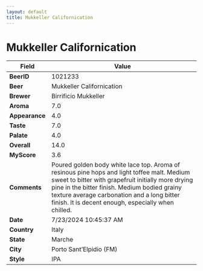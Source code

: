 ```yaml
---
layout: default
title: Mukkeller Californication
---
```


# Mukkeller Californication

| Field         | Value     |
|---------------|-----------|
| **BeerID** | 1021233 |
| **Beer** | Mukkeller Californication |
| **Brewer** | Birrificio Mukkeller |
| **Aroma** | 7.0 |
| **Appearance** | 4.0 |
| **Taste** | 7.0 |
| **Palate** | 4.0 |
| **Overall** | 14.0 |
| **MyScore** | 3.6 |
| **Comments** | Poured golden body white lace top.  Aroma of resinous pine hops and light toffee malt. Medium sweet to bitter with grapefruit initially more drying pine in the bitter finish.  Medium bodied grainy texture average carbonation and a long bitter finish. It is decent enough, especially when chilled. |
| **Date** | 7/23/2024 10:45:37 AM |
| **Country** | Italy |
| **State** | Marche |
| **City** | Porto Sant’Elpidio &#40;FM&#41; |
| **Style** | IPA |
